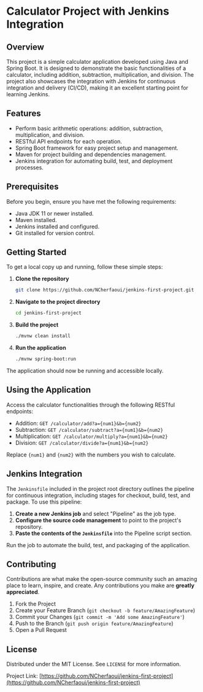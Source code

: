 # Calculator Project with Jenkins Integration

## Overview
This project is a simple calculator application developed using Java and Spring Boot. It is designed to demonstrate the basic functionalities of a calculator, including addition, subtraction, multiplication, and division. The project also showcases the integration with Jenkins for continuous integration and delivery (CI/CD), making it an excellent starting point for learning Jenkins.

## Features
- Perform basic arithmetic operations: addition, subtraction, multiplication, and division.
- RESTful API endpoints for each operation.
- Spring Boot framework for easy project setup and management.
- Maven for project building and dependencies management.
- Jenkins integration for automating build, test, and deployment processes.

## Prerequisites
Before you begin, ensure you have met the following requirements:
- Java JDK 11 or newer installed.
- Maven installed.
- Jenkins installed and configured.
- Git installed for version control.

## Getting Started
To get a local copy up and running, follow these simple steps:

1. **Clone the repository**
   ```sh
   git clone https://github.com/NCherfaoui/jenkins-first-project.git
   ```

2. **Navigate to the project directory**
   ```sh
   cd jenkins-first-project
   ```

3. **Build the project**
   ```sh
   ./mvnw clean install
   ```

4. **Run the application**
   ```sh
   ./mvnw spring-boot:run
   ```

The application should now be running and accessible locally.

## Using the Application
Access the calculator functionalities through the following RESTful endpoints:

- Addition: `GET /calculator/add?a={num1}&b={num2}`
- Subtraction: `GET /calculator/subtract?a={num1}&b={num2}`
- Multiplication: `GET /calculator/multiply?a={num1}&b={num2}`
- Division: `GET /calculator/divide?a={num1}&b={num2}`

Replace `{num1}` and `{num2}` with the numbers you wish to calculate.

## Jenkins Integration
The `Jenkinsfile` included in the project root directory outlines the pipeline for continuous integration, including stages for checkout, build, test, and package. To use this pipeline:

1. **Create a new Jenkins job** and select "Pipeline" as the job type.
2. **Configure the source code management** to point to the project's repository.
3. **Paste the contents of the `Jenkinsfile`** into the Pipeline script section.

Run the job to automate the build, test, and packaging of the application.

## Contributing
Contributions are what make the open-source community such an amazing place to learn, inspire, and create. Any contributions you make are **greatly appreciated**.

1. Fork the Project
2. Create your Feature Branch (`git checkout -b feature/AmazingFeature`)
3. Commit your Changes (`git commit -m 'Add some AmazingFeature'`)
4. Push to the Branch (`git push origin feature/AmazingFeature`)
5. Open a Pull Request

## License
Distributed under the MIT License. See `LICENSE` for more information.



Project Link: [https://github.com/NCherfaoui/jenkins-first-project](https://github.com/NCherfaoui/jenkins-first-project)
